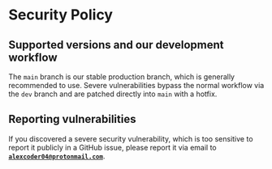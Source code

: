 
# Security Policy

## Supported versions and our development workflow

The `main` branch is our stable production branch, which is generally
recommended to use. Severe vulnerabilities bypass the normal workflow via
the `dev` branch and are patched directly into `main` with a hotfix.

## Reporting vulnerabilities

If you discovered a severe security vulnerability, which is too sensitive to
report it publicly in a GitHub issue, please report it via email to
**[`alexcoder04@protonmail.com`](mailto:alexcoder04@protonmail.com?subject=if-schleife-bot_security_vulnerability)**.
